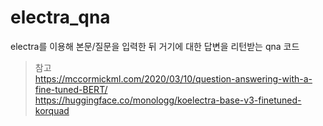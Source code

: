 # electra_qna
electra를 이용해 본문/질문을 입력한 뒤 거기에 대한 답변을 리턴받는 qna 코드 

> 참고  
> https://mccormickml.com/2020/03/10/question-answering-with-a-fine-tuned-BERT/  
> https://huggingface.co/monologg/koelectra-base-v3-finetuned-korquad